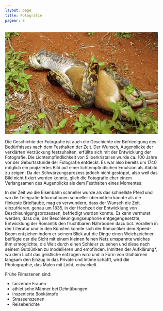```yaml
---
layout: page
title: Fotografie
pagenr: 8
---
```

![Schlange](/assets/img/schlange.jpg)

Die Geschichte der Fotografie ist auch die Geschichte der Befriedigung des Bedürfnisses nach dem Festhalten der Zeit. Der Wunsch, Augenblicke der verklärten Verzückung festzuhalten, erfüllte sich mit der Entwicklung der Fotografie. Die Lichtempfindlichkeit von Silberkristallen wurde ca. 100 Jahre vor der Geburtsstunde der Fotografie entdeckt. Es war also bereits um 1740 möglich ein projiziertes Bild auf einer lichtempfindlichen Emulsion als Abbild zu zeigen. Da der Schwärzungsprozess jedoch nicht gestoppt, also weil das Bild nicht fixiert werden konnte, glich die Fotografie eher einem Verlangsamen des Augenblicks als dem Festhalten eines Momentes.

In der Zeit wo die Eisenbahn schneller wurde als das schnellste Pferd und wo die Telegrafie Informationen schneller übermitteln konnte als die flinkeste Brieftaube, mag es verwundern, dass der Wunsch die Zeit einzufrieren, genau um 1835, in der Hochzeit der Entwicklung von Beschleunigungsprozessen, befriedigt werden konnte. Es kann vermutet werden, dass die, der Beschleunigungseuphorie entgegengesetzte, Entwicklung der Romantik den fruchtbaren Nährboden dazu bot. Vorallem in der Literatur und in den Künsten konnte sich der Romantiker dem Speed-Boom entziehen indem er seinem Blick auf die Dinge einen Weichzeichner beifügte der die Sicht mit einem kleinen feinen Netz umspannte welches ihm ermöglichte, die Welt durch einen Schleier zu sehen und diese nach seinem Gutdünken zu modellieren und empfinden. Inmitten der Aufklärung*, wo dem Licht das geistliche entzogen wird und in Form von Glühbirnen langsam den Einzug in das Private und Intime schafft, wird die Photographie, das Malen mit Licht, entwickelt.

Frühe Filmszenen sind:

  * tanzende Frauen
  * athletische Männer bei Dehnübungen
  * inszenierte Boxkämpfe
  * Strassenszenen
  * Reiseberichte
